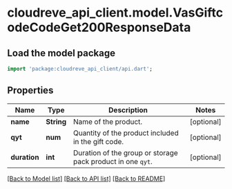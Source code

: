 # cloudreve_api_client.model.VasGiftcodeCodeGet200ResponseData

## Load the model package
```dart
import 'package:cloudreve_api_client/api.dart';
```

## Properties
Name | Type | Description | Notes
------------ | ------------- | ------------- | -------------
**name** | **String** | Name of the product. | [optional] 
**qyt** | **num** | Quantity of the product included in the gift code. | [optional] 
**duration** | **int** | Duration of the group or storage pack product in one `qyt`. | [optional] 

[[Back to Model list]](../README.md#documentation-for-models) [[Back to API list]](../README.md#documentation-for-api-endpoints) [[Back to README]](../README.md)


